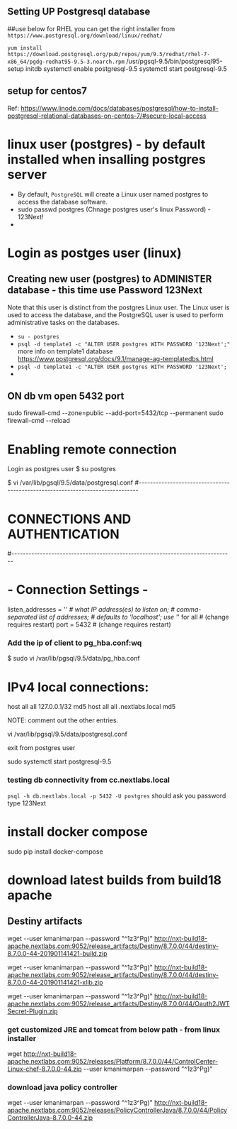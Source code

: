 
## Setting UP Postgresql database

##use below for RHEL
you can get the right installer from 
`https://www.postgresql.org/download/linux/redhat/`

`yum install https://download.postgresql.org/pub/repos/yum/9.5/redhat/rhel-7-x86_64/pgdg-redhat95-9.5-3.noarch.rpm`
/usr/pgsql-9.5/bin/postgresql95-setup initdb
systemctl enable postgresql-9.5
systemctl start postgresql-9.5

## setup for centos7


Ref: https://www.linode.com/docs/databases/postgresql/how-to-install-postgresql-relational-databases-on-centos-7/#secure-local-access

# linux user (postgres) - by default installed when insalling postgres server
* By default, `PostgreSQL` will create a Linux user named postgres to access the database software.
* sudo passwd postgres (Chnage postgres user's linux Password) - 123Next!
* 

# Login as postges user (linux)
## Creating new user (postgres) to ADMINISTER database - this time use Password 123Next 
Note that this user is distinct from the postgres Linux user. The Linux user is used to access the database, and the PostgreSQL user is used to perform administrative tasks on the databases.

* `su - postgres`
* `psql -d template1 -c "ALTER USER postgres WITH PASSWORD '123Next';"`   more info on template1 database https://www.postgresql.org/docs/9.1/manage-ag-templatedbs.html
* `psql -d template1 -c "ALTER USER postgres WITH PASSWORD '123Next';`
* 

## ON db vm open 5432 port
sudo firewall-cmd --zone=public --add-port=5432/tcp --permanent
sudo firewall-cmd --reload


# Enabling remote connection
Login as postgres user
$ su postgres

$  vi /var/lib/pgsql/9.5/data/postgresql.conf
#------------------------------------------------------------------------------
# CONNECTIONS AND AUTHENTICATION
#------------------------------------------------------------------------------
 
# - Connection Settings -
 
listen_addresses = '*'         # what IP address(es) to listen on;
                                        # comma-separated list of addresses;
                                        # defaults to 'localhost'; use '*' for all
                                        # (change requires restart)
port = 5432                             # (change requires restart)

### Add the ip of client to pg_hba.conf:wq
$ sudo vi /var/lib/pgsql/9.5/data/pg_hba.conf
# IPv4 local connections:
host    all             all             127.0.0.1/32            md5
host    all             all             .nextlabs.local        md5

NOTE: comment out the other entries.


vi /var/lib/pgsql/9.5/data/postgresql.conf

exit from postgres user

sudo systemctl start postgresql-9.5

### testing db connectivity from cc.nextlabs.local
`psql -h db.nextlabs.local -p 5432 -U postgres` should ask you password type 123Next

# install docker compose
sudo pip install docker-compose


# download latest builds from build18 apache
## Destiny artifacts
wget --user kmanimarpan --password "^1z3^Pg)" http://nxt-build18-apache.nextlabs.com:9052/release_artifacts/Destiny/8.7.0.0/44/destiny-8.7.0.0-44-201901141421-build.zip

wget --user kmanimarpan --password "^1z3^Pg)" http://nxt-build18-apache.nextlabs.com:9052/release_artifacts/Destiny/8.7.0.0/44/destiny-8.7.0.0-44-201901141421-xlib.zip

wget --user kmanimarpan --password "^1z3^Pg)" http://nxt-build18-apache.nextlabs.com:9052/release_artifacts/Destiny/8.7.0.0/44/Oauth2JWTSecret-Plugin.zip

### get customized JRE and tomcat from below path - from linux installer

wget http://nxt-build18-apache.nextlabs.com:9052/releases/Platform/8.7.0.0/44/ControlCenter-Linux-chef-8.7.0.0-44.zip --user kmanimarpan --password "^1z3^Pg)"

### download java policy controller
wget --user kmanimarpan --password "^1z3^Pg)" http://nxt-build18-apache.nextlabs.com:9052/releases/PolicyControllerJava/8.7.0.0/44/PolicyControllerJava-8.7.0.0-44.zip
